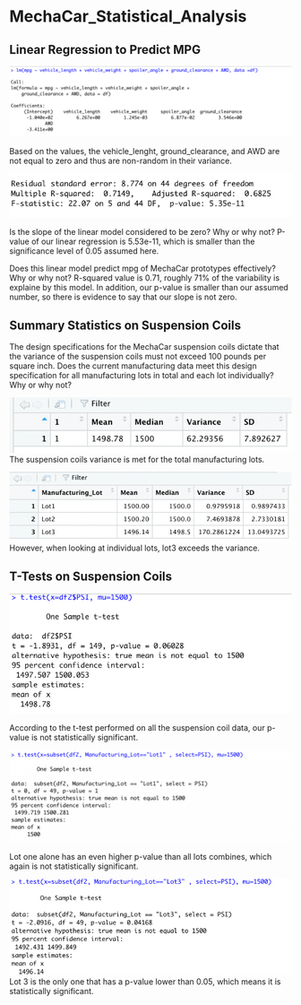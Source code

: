 # MechaCar_Statistical_Analysis

## Linear Regression to Predict MPG

![](Images/linear_regression.png)

Based on the values, the vehicle_lenght, ground_clearance, and AWD are not equal to zero and thus are non-random in their variance.

![](Images/summary_linearregression.png)

Is the slope of the linear model considered to be zero? Why or why not?
P-value of our linear regression is 5.53e-11, which is smaller than the significance level of 0.05 assumed here.

Does this linear model predict mpg of MechaCar prototypes effectively? Why or why not?
R-squared value is 0.71, roughly 71% of the variability is explaine by this model. In addition, our p-value is smaller than our assumed number, so there is evidence to say that our slope is not zero. 

## Summary Statistics on Suspension Coils

The design specifications for the MechaCar suspension coils dictate that the variance of the suspension coils must not exceed 100 pounds per square inch. Does the current manufacturing data meet this design specification for all manufacturing lots in total and each lot individually? Why or why not?

![](Images/total_summary.png)
The suspension coils variance is met for the total manufacturing lots. 

![](Images/lot_summary.png)
However, when looking at individual lots, lot3 exceeds the variance.

## T-Tests on Suspension Coils

![](Images/first_test.png)

According to the t-test performed on all the suspension coil data, our p-value is not statistically significant.

![](Images/Lot1_test.png)

Lot one alone has an even higher p-value than all lots combines, which again  is not statistically significant. 

![](Images/Lot3_test.png)
Lot 3 is the only one that has a p-value lower than 0.05, which means it is statistically significant. 



